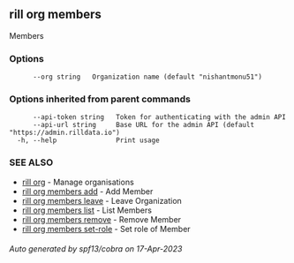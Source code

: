 ## rill org members

Members

### Options

```
      --org string   Organization name (default "nishantmonu51")
```

### Options inherited from parent commands

```
      --api-token string   Token for authenticating with the admin API
      --api-url string     Base URL for the admin API (default "https://admin.rilldata.io")
  -h, --help               Print usage
```

### SEE ALSO

* [rill org](rill_org.md)	 - Manage organisations
* [rill org members add](rill_org_members_add.md)	 - Add Member
* [rill org members leave](rill_org_members_leave.md)	 - Leave Organization
* [rill org members list](rill_org_members_list.md)	 - List Members
* [rill org members remove](rill_org_members_remove.md)	 - Remove Member
* [rill org members set-role](rill_org_members_set-role.md)	 - Set role of Member

###### Auto generated by spf13/cobra on 17-Apr-2023
